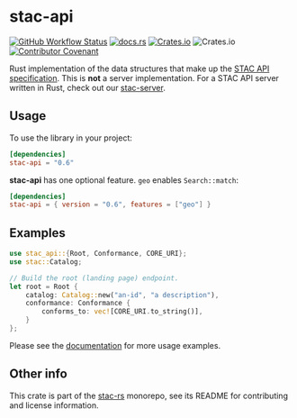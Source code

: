 # stac-api

[![GitHub Workflow Status](https://img.shields.io/github/actions/workflow/status/stac-utils/stac-rs/ci.yml?branch=main&style=for-the-badge)](https://github.com/stac-utils/stac-rs/actions/workflows/ci.yml)
[![docs.rs](https://img.shields.io/docsrs/stac-api?style=for-the-badge)](https://docs.rs/stac-api/latest/stac_api/)
[![Crates.io](https://img.shields.io/crates/v/stac-api?style=for-the-badge)](https://crates.io/crates/stac-api)
![Crates.io](https://img.shields.io/crates/l/stac-api?style=for-the-badge)
[![Contributor Covenant](https://img.shields.io/badge/Contributor%20Covenant-2.1-4baaaa.svg?style=for-the-badge)](./CODE_OF_CONDUCT)

Rust implementation of the data structures that make up the [STAC API specification](https://github.com/radiantearth/stac-api-spec).
This is **not** a server implementation.
For a STAC API server written in Rust, check out our [stac-server](https://github.com/stac-utils/stac-rs/tree/main/stac-server).

## Usage

To use the library in your project:

```toml
[dependencies]
stac-api = "0.6"
```

**stac-api** has one optional feature.
`geo` enables `Search::match`:

```toml
[dependencies]
stac-api = { version = "0.6", features = ["geo"] }
```

## Examples

```rust
use stac_api::{Root, Conformance, CORE_URI};
use stac::Catalog;

// Build the root (landing page) endpoint.
let root = Root {
    catalog: Catalog::new("an-id", "a description"),
    conformance: Conformance {
        conforms_to: vec![CORE_URI.to_string()],
    }
};
```

Please see the [documentation](https://docs.rs/stac-api) for more usage examples.

## Other info

This crate is part of the [stac-rs](https://github.com/stac-utils/stac-rs) monorepo, see its README for contributing and license information.
